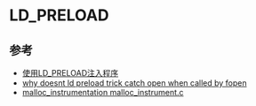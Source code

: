 
# LD_PRELOAD

## 参考

- [使用LD_PRELOAD注入程序](https://www.cnblogs.com/sandeepin/p/ld-preload-inject.html)
- [why doesnt ld preload trick catch open when called by fopen](https://stackoverflow.com/questions/35771395/why-doesnt-ld-preload-trick-catch-open-when-called-by-fopen)
- [malloc_instrumentation malloc_instrument.c](https://github.com/jtolio/malloc_instrumentation/blob/9f8387bb270dd194e57aca38dc45039f4e54cc0a/malloc_instrument.c)